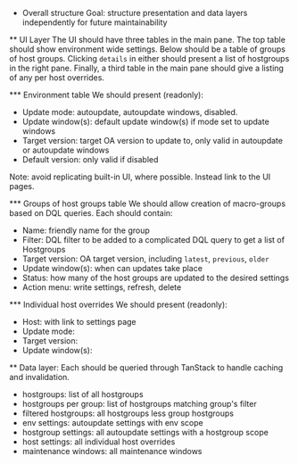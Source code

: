 * Overall structure
Goal: structure presentation and data layers independently for future maintainability

** UI Layer
The UI should have three tables in the main pane. The top table should show environment wide settings. Below should be a table of groups of host groups. Clicking `details` in either should present a list of hostgroups in the right pane. Finally, a third table in the main pane should give a listing of any per host overrides.

*** Environment table
We should present (readonly):
- Update mode: autoupdate, autoupdate windows, disabled. 
- Update window(s): default update window(s) if mode set to update windows
- Target version: target OA version to update to, only valid in autoupdate or autoupdate windows
- Default version: only valid if disabled

Note: avoid replicating built-in UI, where possible. Instead link to the UI pages.

*** Groups of host groups table
We should allow creation of macro-groups based on DQL queries. Each should contain:
- Name: friendly name for the group
- Filter: DQL filter to be added to a complicated DQL query to get a list of Hostgroups
- Target version: OA target version, including `latest`, `previous`, `older`
- Update window(s): when can updates take place
- Status: how many of the host groups are updated to the desired settings
- Action menu: write settings, refresh, delete

*** Individual host overrides
We should present (readonly):
- Host: with link to settings page
- Update mode: 
- Target version:
- Update window(s):

** Data layer:
Each should be queried through TanStack to handle caching and invalidation.
- hostgroups: list of all hostgroups
- hostgroups per group: list of hostgroups matching group's filter
- filtered hostgroups: all hostgroups less group hostgroups
- env settings: autoupdate settings with env scope
- hostgroup settings: all autoupdate settings with a hostgroup scope
- host settings: all individual host overrides
- maintenance windows: all maintenance windows